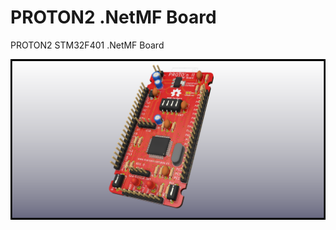 # PROTON2 .NetMF Board
 PROTON2 STM32F401 .NetMF Board
 
 ![alt text](https://github.com/MarceloCampos/PROTON2-.NetMF-Board/blob/master/PROTON2_3D.png "placa")
 
 

 
